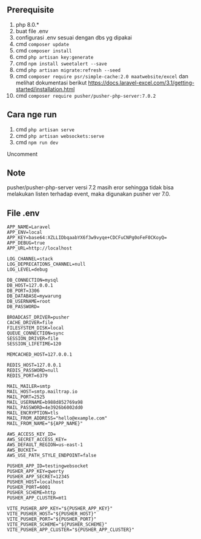 ## Prerequisite
1. php 8.0.*
1. buat file .env 
1. configurasi .env sesuai dengan dbs yg dipakai
1. cmd `composer update`
1. cmd `composer install`
1. cmd `php artisan key:generate`
1. cmd `npm install sweetalert --save`
1. cmd `php artisan migrate:refresh --seed`
1. cmd `composer require psr/simple-cache:2.0 maatwebsite/excel` dan melihat dokumentasi berikut https://docs.laravel-excel.com/3.1/getting-started/installation.html
1. cmd `composer require pusher/pusher-php-server:7.0.2`

## Cara nge run

1. cmd `php artisan serve`
1. cmd `php artisan websockets:serve`
1. cmd `npm run dev`

Uncomment 

## Note
pusher/pusher-php-server versi 7.2 masih eror sehingga tidak bisa melakukan listen terhadap event, maka digunakan pusher ver 7.0.

## File .env

```
APP_NAME=Laravel
APP_ENV=local
APP_KEY=base64:XZLLIDbqaabYX6f3w9vyqe+CDCFuCNPg0oFeF0CKoyQ=
APP_DEBUG=true
APP_URL=http://localhost

LOG_CHANNEL=stack
LOG_DEPRECATIONS_CHANNEL=null
LOG_LEVEL=debug

DB_CONNECTION=mysql
DB_HOST=127.0.0.1
DB_PORT=3306
DB_DATABASE=mywarung
DB_USERNAME=root
DB_PASSWORD=

BROADCAST_DRIVER=pusher
CACHE_DRIVER=file
FILESYSTEM_DISK=local
QUEUE_CONNECTION=sync
SESSION_DRIVER=file
SESSION_LIFETIME=120

MEMCACHED_HOST=127.0.0.1

REDIS_HOST=127.0.0.1
REDIS_PASSWORD=null
REDIS_PORT=6379

MAIL_MAILER=smtp
MAIL_HOST=smtp.mailtrap.io
MAIL_PORT=2525
MAIL_USERNAME=b988d852769a98
MAIL_PASSWORD=4e3926b6002dd0
MAIL_ENCRYPTION=tls
MAIL_FROM_ADDRESS="hello@example.com"
MAIL_FROM_NAME="${APP_NAME}"

AWS_ACCESS_KEY_ID=
AWS_SECRET_ACCESS_KEY=
AWS_DEFAULT_REGION=us-east-1
AWS_BUCKET=
AWS_USE_PATH_STYLE_ENDPOINT=false

PUSHER_APP_ID=testingwebsocket
PUSHER_APP_KEY=qwerty
PUSHER_APP_SECRET=12345
PUSHER_HOST=localhost
PUSHER_PORT=6001
PUSHER_SCHEME=http
PUSHER_APP_CLUSTER=mt1

VITE_PUSHER_APP_KEY="${PUSHER_APP_KEY}"
VITE_PUSHER_HOST="${PUSHER_HOST}"
VITE_PUSHER_PORT="${PUSHER_PORT}"
VITE_PUSHER_SCHEME="${PUSHER_SCHEME}"
VITE_PUSHER_APP_CLUSTER="${PUSHER_APP_CLUSTER}"
```

